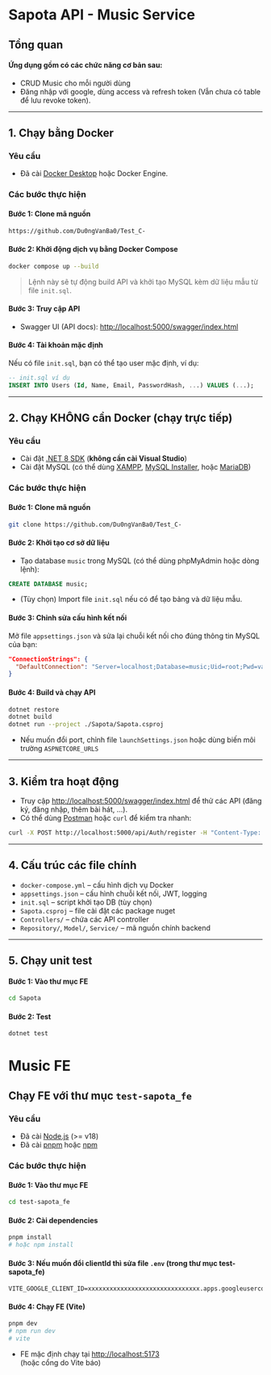 # Sapota API - Music Service

## Tổng quan

#### Ứng dụng gồm có các chức năng cơ bản sau:
- CRUD Music cho mỗi người dùng
- Đăng nhập với google, dùng access và refresh token (Vẫn chưa có table để lưu revoke token).

---

## 1. Chạy bằng Docker

### Yêu cầu

- Đã cài [Docker Desktop](https://www.docker.com/products/docker-desktop/) hoặc Docker Engine.

### Các bước thực hiện

#### **Bước 1:** Clone mã nguồn

```sh
https://github.com/Du0ngVanBa0/Test_C-
```

#### **Bước 2:** Khởi động dịch vụ bằng Docker Compose

```sh
docker compose up --build
```

> Lệnh này sẽ tự động build API và khởi tạo MySQL kèm dữ liệu mẫu từ file `init.sql`.

#### **Bước 3:** Truy cập API

- Swagger UI (API docs): [http://localhost:5000/swagger/index.html](http://localhost:5000/swagger/index.html)

#### **Bước 4:** Tài khoản mặc định

Nếu có file `init.sql`, bạn có thể tạo user mặc định, ví dụ:

```sql
-- init.sql ví dụ
INSERT INTO Users (Id, Name, Email, PasswordHash, ...) VALUES (...);
```

---

## 2. Chạy **KHÔNG cần Docker** (chạy trực tiếp)

### Yêu cầu

- Cài đặt [.NET 8 SDK](https://dotnet.microsoft.com/en-us/download/dotnet/8.0) (**không cần cài Visual Studio**)
- Cài đặt MySQL (có thể dùng [XAMPP](https://www.apachefriends.org/download.html), [MySQL Installer](https://dev.mysql.com/downloads/installer/), hoặc [MariaDB](https://mariadb.org/download/))

### Các bước thực hiện

#### **Bước 1:** Clone mã nguồn

```sh
git clone https://github.com/Du0ngVanBa0/Test_C-
```

#### **Bước 2:** Khởi tạo cơ sở dữ liệu

- Tạo database `music` trong MySQL (có thể dùng phpMyAdmin hoặc dòng lệnh):

```sql
CREATE DATABASE music;
```

- (Tùy chọn) Import file `init.sql` nếu có để tạo bảng và dữ liệu mẫu.

#### **Bước 3:** Chỉnh sửa cấu hình kết nối

Mở file `appsettings.json` và sửa lại chuỗi kết nối cho đúng thông tin MySQL của bạn:

```json
"ConnectionStrings": {
  "DefaultConnection": "Server=localhost;Database=music;Uid=root;Pwd=vanbao123;"
}
```

#### **Bước 4:** Build và chạy API

```sh
dotnet restore
dotnet build
dotnet run --project ./Sapota/Sapota.csproj
```

- Nếu muốn đổi port, chỉnh file `launchSettings.json` hoặc dùng biến môi trường `ASPNETCORE_URLS`

---

## 3. Kiểm tra hoạt động

- Truy cập [http://localhost:5000/swagger/index.html](http://localhost:5000/swagger/index.html) để thử các API (đăng ký, đăng nhập, thêm bài hát, ...).
- Có thể dùng [Postman](https://www.postman.com/downloads/) hoặc `curl` để kiểm tra nhanh:

```sh
curl -X POST http://localhost:5000/api/Auth/register -H "Content-Type: application/json" -d '{"name":"TestUser","email":"test@gmail.com","password":"123456"}'
```

---

## 4. Cấu trúc các file chính

- `docker-compose.yml` – cấu hình dịch vụ Docker
- `appsettings.json` – cấu hình chuỗi kết nối, JWT, logging
- `init.sql` – script khởi tạo DB (tùy chọn)
- `Sapota.csproj` – file cài đặt các package nuget
- `Controllers/` – chứa các API controller
- `Repository/`, `Model/`, `Service/` – mã nguồn chính backend

---

## 5. Chạy unit test

#### **Bước 1:** Vào thư mục FE

```sh
cd Sapota
```
#### **Bước 2:** Test

```sh
dotnet test
```

# Music FE
## Chạy FE với thư mục `test-sapota_fe`

### Yêu cầu

- Đã cài [Node.js](https://nodejs.org/en/download/) (>= v18)
- Đã cài [pnpm](https://pnpm.io/installation) hoặc [npm](https://docs.npmjs.com/downloading-and-installing-node-js-and-npm)


### Các bước thực hiện

#### **Bước 1:** Vào thư mục FE

```sh
cd test-sapota_fe
```

#### **Bước 2:** Cài dependencies

```sh
pnpm install
# hoặc npm install
```

#### **Bước 3:** Nếu muốn đổi clientId thì sửa file `.env` (trong thư mục test-sapota_fe)

```env
VITE_GOOGLE_CLIENT_ID=xxxxxxxxxxxxxxxxxxxxxxxxxxxxxxx.apps.googleusercontent.com
```

#### **Bước 4:** Chạy FE (Vite)

```sh
pnpm dev
# npm run dev
# vite
```

- FE mặc định chạy tại [http://localhost:5173](http://localhost:5173)  
  (hoặc cổng do Vite báo)
